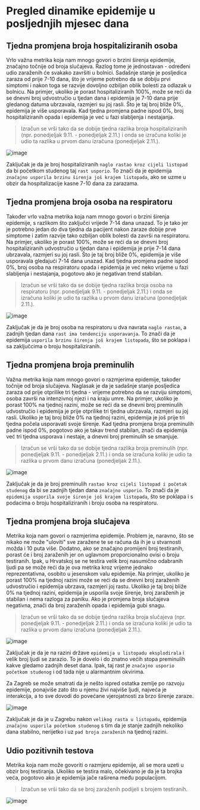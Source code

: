 # Pregled dinamike epidemije u posljednjih mjesec dana

## Tjedna promjena broja hospitaliziranih osoba

Vrlo važna metrika koja nam mnogo govori o brzini širenja epidemije, značajno točnije od broja slučajeva. Razlog tome je jednostavan - određeni udio zaraženih će svakako završiti u bolnici. Sadašnje stanje je posljedica zaraza od prije 7-10 dana, što je vrijeme potrebno da se dobiju prvi simptomi i nakon toga se razvije dovoljno ozbiljan oblik bolesti za odlazak u bolnicu. Na primjer, ukoliko je porast hospitaliziranih 100%, može se reći da se dnevni broj udvostručio u tjedan dana i epidemija je 7-10 dana prije gledanog datuma ubrzavala, razmjeri su joj rasli. Što je taj broj bliže 0%, epidemija je više usporavala. Kad tjedna promjena padne ispod 0%, broj hospitaliziranih opada i epidemija je već u fazi slabljenja i nestajanja.

> Izračun se vrši tako da se dobije tjedna razlika broja hospitaliziranih (npr. ponedjeljak 9.11. - ponedjeljak 2.11.) i onda se izračuna koliki je udio ta razlika u prvom danu izračuna (ponedjeljak 2.11.).

![image](/grafovi/1511_promjena_hospitaliziranih.png)

Zaključak je da je broj hospitaliziranih `naglo rastao kroz cijeli listopad` da bi početkom studenog taj `rast usporio`. To znači da je epidemija `značajno usporila brzinu širenja još krajem listopada`, ako se uzme u obzir da hospitalizacije kasne 7-10 dana za zarazama.

## Tjedna promjena broja osoba na respiratoru

Također vrlo važna metrika koja nam mnogo govori o brzini širenja epidemije, s razlikom što zaključci vrijede 7-14 dana unazad. To je tako jer je potrebno jedan do dva tjedna da pacijent nakon zaraze dobije prve simptome i zatim razvije tako ozbiljan oblik bolesti da završi na respiratoru. Na primjer, ukoliko je porast 100%, može se reći da se dnevni broj hospitaliziranih udvostručio u tjedan dana i epidemija je prije 7-14 dana ubrzavala, razmjeri su joj rasli. Što je taj broj bliže 0%, epidemija je više usporavala gledajući 7-14 dana unazad. Kad tjedna promjena padne ispod 0%, broj osoba na respiratoru opada i epidemija je već neko vrijeme u fazi slabljenja i nestajanja, pogotovo ako je negativan trend stabilan.

> Izračun se vrši tako da se dobije tjedna razlika broja osoba na respiratoru (npr. ponedjeljak 9.11. - ponedjeljak 2.11.) i onda se izračuna koliki je udio ta razlika u prvom danu izračuna (ponedjeljak 2.11.).

![image](/grafovi/1511_promjena_respirator.png)

Zaključak je da je broj osoba na respiratoru u dva navrata `naglo rastao`, a zadnjih tjedan dana `rast ima tendenciju usporavanja`. To znači da je epidemija `usporila brzinu širenja još krajem listopada`, što se poklapa i sa zaključcima o broju hospitaliziranih.

## Tjedna promjena broja preminulih

Važna metrika koja nam mnogo govori o razmjerima epidemije, također točnije od broja slučajeva. Naglasak je da je sadašnje stanje posljedica zaraza od prije otprilike tri tjedna - vrijeme potrebno da se razviju simptomi, osoba završi na intenzivnoj njezi i na kraju umre. Na primjer, ukoliko je porast 100% na tjednoj razini, može se reći da se dnevni broj preminulih udvostručio i epidemija je prije otprilike tri tjedna ubrzavala, razmjeri su joj rasli. Ukoliko je taj broj bliže 0% na tjednoj razini, epidemija je još prije tri tjedna počela usporavati svoje širenje. Kad tjedna promjena broja preminulih padne ispod 0%, pogotovo ako je takav trend stabilan, znači da epidemija već tri tjedna usporava i nestaje, a dnevni broj preminulih se smanjuje.

> Izračun se vrši tako da se dobije tjedna razlika broja preminulih (npr. ponedjeljak 9.11. - ponedjeljak 2.11.) i onda se izračuna koliki je udio ta razlika u prvom danu izračuna (ponedjeljak 2.11.).

![image](/grafovi/1511_promjena_preminulih.png)

Zaključak je da je broj preminulih `rastao kroz cijeli listopad i početak studenog` da bi se zadnjih tjedan dana `značajno usporio`. To znači da je `epidemija usporila svoje širenje još krajem listopada`, što se poklapa i s podacima o broju hospitaliziranih i broju osoba na respiratoru.

## Tjedna promjena broja slučajeva

Metrika koja nam govori o razmjerima epidemije. Problem je, naravno, što se nikako ne može "uloviti" sve zaražene te se računa da ih je u stvarnosti možda i 10 puta više. Dodatno, ako se značajno promijeni broj testiranih, porast će i broj zaraženih jer on uglavnom proporcionalno ovisi o broju testiranih. Ipak, u Hrvatskoj se ne testira velik broj nasumično odabranih ljudi pa se može reći da je ova metrika kroz vrijeme jednako reprezentativna, osobito u jesenskom valu epidemije. Na primjer, ukoliko je porast 100% na tjednoj razini može se reći da se dnevni broj zaraženih udvostručio i epidemija ubrzava, razmjeri joj rastu. Ukoliko je taj broj bliže 0% na tjednoj razini, epidemija je usporila svoje širenje, broj zaraženih je stabilan i nema razloga za paniku. Ako je promjena broja slučajeva negativna, znači da broj zaraženih opada i epidemija gubi snagu.

> Izračun se vrši tako da se dobije tjedna razlika broja slučajeva (npr. ponedjeljak 9.11. - ponedjeljak 2.11.) i onda se izračuna koliki je udio ta razlika u prvom danu izračuna (ponedjeljak 2.11.).

![image](/grafovi/1511_promjena_slucajeva_ukupno.png)

Zaključak je da je na razini države `epidemija u listopadu eksplodirala` i velik broj ljudi se zarazio. To je dovelo i do znatno većih stopa preminulih kakve gledamo zadnjih deset dana. Ipak, taj rast je `značajno usporio početkom studenog` i od tada nije u alarmantnim okvirima.

Za Zagreb se može smatrati da je nešto ispred ostatka zemlje po razvoju epidemije, ponajviše zato što u njemu živi najviše ljudi, najveća je interakcija, a to sve dovodi do povećane vjerojatnosti za brzo širenje zaraze.

![image](/grafovi/1511_promjena_slucajeva_zg.png)

Zaključak je da je u Zagrebu nakon `velikog rasta u listopadu`, epidemija `značajno usporila početkom studenog` s tim da je stanje zadnjih nekoliko dana stabilno, nerijetko i uz `pad broja zaraženih` na tjednoj razini.

## Udio pozitivnih testova

Metrika koja nam može govoriti o razmjeru epidemije, ali se mora uzeti u obzir broj testiranja. Ukoliko se testira malo, očekivano je da je ta brojka veća, pogotovo ako je epidemija jače raširena među populacijom. 

> Izračun se vrši tako da se broj zaraženih podijeli s brojem testiranih.

![image](/grafovi/1511_udio_pozitivnih_testova.png)
